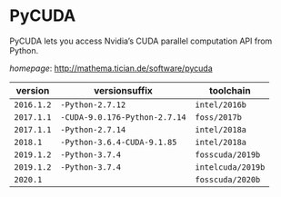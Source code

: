 # PyCUDA

PyCUDA lets you access Nvidia’s CUDA parallel computation API from Python.

*homepage*: <http://mathema.tician.de/software/pycuda>

version | versionsuffix | toolchain
--------|---------------|----------
``2016.1.2`` | ``-Python-2.7.12`` | ``intel/2016b``
``2017.1.1`` | ``-CUDA-9.0.176-Python-2.7.14`` | ``foss/2017b``
``2017.1.1`` | ``-Python-2.7.14`` | ``intel/2018a``
``2018.1`` | ``-Python-3.6.4-CUDA-9.1.85`` | ``intel/2018a``
``2019.1.2`` | ``-Python-3.7.4`` | ``fosscuda/2019b``
``2019.1.2`` | ``-Python-3.7.4`` | ``intelcuda/2019b``
``2020.1`` |  | ``fosscuda/2020b``
